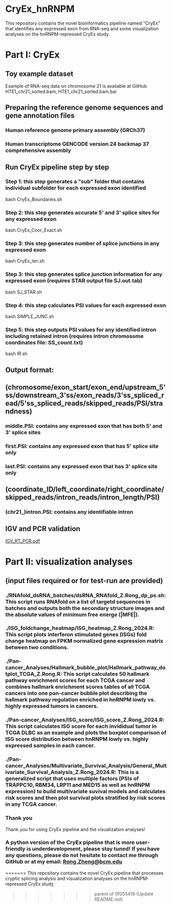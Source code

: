 # CryEx_hnRNPM

This repository contains the novel bioinformatics pipeline named "CryEx" that identifies any expressed exon from RNA-seq and some visualization analyses on the hnRNPM-repressed CryEx study. 

# Part I: CryEx

## Toy example dataset 
Example of RNA-seq data on chromosome 21 is available at GitHub HTE1_chr21_sorted.bam, HTE1_chr21_sorted.bam.bai

## Preparing the reference genome sequences and gene annotation files
### Human reference genome primary assembly (GRCh37)
### Human transcriptome GENCODE version 24 backmap 37 comprehensive assembly
## Run CryEx pipeline step by step
### Step 1: this step generates a "sub" folder that contains individual subfolder for each expressed exon identified
bash CryEx_Boundaries.sh
### Step 2: this step generates accurate 5' and 3' splice sites for any expressed exon
bash CryEx_Coor_Exact.sh
### Step 3: this step generates number of splice junctions in any expressed exon
bash CryEx_len.sh
### Step 3: this step generates splice junction information for any expressed exon (requires STAR output file SJ.out.tab)
bash SJ_STAR.sh
### Step 4: this step calculates PSI values for each expressed exon
bash SIMPLE_JUNC.sh
### Step 5: this step outputs PSI values for any identified intron including retained intron (requires intron chromosome coordinates file: SS_count.txt)
bash IR.sh
## Output format: 
## (chromosome/exon_start/exon_end/upstream_5'ss/downstream_3'ss/exon_reads/3'ss_spliced_read/5'ss_spliced_reads/skipped_reads/PSI/strandness)
### middle.PSI: contains any expressed exon that has both 5' and 3' splice sites
### first.PSI: contains any expressed exon that has 5' splice site only
### last.PSI: contains any expressed exon that has 3' splice site only
## (coordinate_ID/left_coordinate/right_coordinate/skipped_reads/intron_reads/intron_length/PSI)
### (chr21_)intron.PSI: contains any identifiable intron
## IGV and PCR validation
[IGV_RT_PCR.pdf](https://github.com/CC-Cheng-Splicing-lab-BCM/hnRNPM_CryEx_dsRNA/files/13852485/IGV_RT_PCR.pdf)

# Part II: visualization analyses 
## (input files required or for test-run are provided)
### ./RNAfold_dsRNA_batches/dsRNA_RNAfold_Z.Rong_dp_ps.sh: This script runs RNAfold on a list of targetd sequences in batches and outputs both the secondary structure images and the absolute values of minimum free energe (|MFE|).
### ./ISG_foldchange_heatmap/ISG_heatmap_Z.Rong_2024.R: This script plots interferon stimulated genes (ISGs) fold change heatmap on FPKM normalized gene expression matrix between two conditions.
### ./Pan-cancer_Analyses/Hallmark_bubble_plot/Hallmark_pathway_dotplot_TCGA_Z.Rong.R: This script calculates 50 hallmark pathway enrichment scores for each TCGA cancer and combines hallmark enrichment scores tables of all TCGA cancers into one pan-cancer bubble plot describing the hallmark pathway regulation enriched in hnRNPM lowly vs. highly expressed tumors in cancers.
### ./Pan-cancer_Analyses/ISG_score/ISG_score_Z.Rong_2024.R: This script calculates ISG score for each invididual tumor in TCGA DLBC as an example and plots the boxplot comparison of ISG score distribution between hnRNPM lowly vs. highly expressed samples in each cancer.
### ./Pan-cancer_Analyses/Multivariate_Survival_Analysis/General_Multivariate_Survival_Analysis_Z.Rong_2024.R: This is a generalized script that uses multiple factors (PSIs of TRAPPC10, RBM34, LRP11 and MED15 as well as hnRNPM expression) to build multivariate suvival models and calculates risk scores and then plot survival plots stratified by risk scores in any TCGA cancer.

### Thank you
Thank you for using CryEx pipeline and the visualization analyses!

### A python version of the CryEx pipeline that is more user-friendly is underdevelopment, please stay tuned! If you have any questions, please do not hesitate to contact me through GitHub or at my email: Rong.Zheng@bcm.edu
=======
This repository contains the novel CryEx pipeline that processes cryptic splicing analysis and visualization analyses on the hnRNPM-repressed CryEx study
>>>>>>> parent of 0f055419 (Update README.md)
